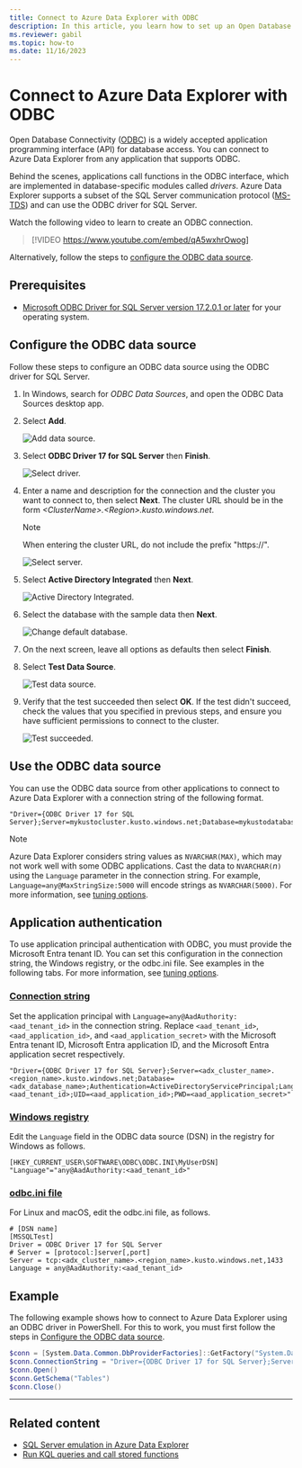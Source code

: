 ```yaml
---
title: Connect to Azure Data Explorer with ODBC
description: In this article, you learn how to set up an Open Database Connectivity (ODBC) connection to Azure Data Explorer.
ms.reviewer: gabil
ms.topic: how-to
ms.date: 11/16/2023
---
```


# Connect to Azure Data Explorer with ODBC

Open Database Connectivity ([ODBC](/sql/odbc/reference/odbc-overview)) is a widely accepted application programming interface (API) for database access. You can connect to Azure Data Explorer from any application that supports ODBC.

Behind the scenes, applications call functions in the ODBC interface, which are implemented in database-specific modules called *drivers*. Azure Data Explorer supports a subset of the SQL Server communication protocol ([MS-TDS](./t-sql.md)) and can use the ODBC driver for SQL Server.

Watch the following video to learn to create an ODBC connection.

> [!VIDEO https://www.youtube.com/embed/qA5wxhrOwog]

Alternatively, follow the steps to [configure the ODBC data source](#configure-the-odbc-data-source).

## Prerequisites

* [Microsoft ODBC Driver for SQL Server version 17.2.0.1 or later](/sql/connect/odbc/download-odbc-driver-for-sql-server) for your operating system.

## Configure the ODBC data source

Follow these steps to configure an ODBC data source using the ODBC driver for SQL Server.

1. In Windows, search for *ODBC Data Sources*, and open the ODBC Data Sources desktop app.

1. Select **Add**.

    ![Add data source.](media/connect-odbc/add-data-source.png)

1. Select **ODBC Driver 17 for SQL Server** then **Finish**.

    ![Select driver.](media/connect-odbc/select-driver.png)

1. Enter a name and description for the connection and the cluster you want to connect to, then select **Next**. The cluster URL should be in the form *\<ClusterName\>.\<Region\>.kusto.windows.net*.

    >[!NOTE]
    > When entering the cluster URL, do not include the prefix "https://".

    ![Select server.](media/connect-odbc/select-server.png)

1. Select **Active Directory Integrated** then **Next**.

    ![Active Directory Integrated.](media/connect-odbc/active-directory-integrated.png)

1. Select the database with the sample data then **Next**.

    ![Change default database.](media/connect-odbc/change-default-database.png)

1. On the next screen, leave all options as defaults then select **Finish**.

1. Select **Test Data Source**.

    ![Test data source.](media/connect-odbc/test-data-source.png)

1. Verify that the test succeeded then select **OK**. If the test didn't succeed, check the values that you specified in previous steps, and ensure you have sufficient permissions to connect to the cluster.

    ![Test succeeded.](media/connect-odbc/test-succeeded.png)

## Use the ODBC data source

You can use the ODBC data source from other applications to connect to Azure Data Explorer with a connection string of the following format.

```odbc
"Driver={ODBC Driver 17 for SQL Server};Server=mykustocluster.kusto.windows.net;Database=mykustodatabase;Authentication=ActiveDirectoryIntegrated"
```

> [!NOTE]
> Azure Data Explorer considers string values as `NVARCHAR(MAX)`, which may not work well with some ODBC applications. Cast the data to `NVARCHAR(`*n*`)` using the `Language` parameter in the connection string. For example, `Language=any@MaxStringSize:5000` will encode strings as `NVARCHAR(5000)`. For more information, see [tuning options](sql-server-emulation-overview.md#tuning-options).

## Application authentication

To use application principal authentication with ODBC, you must provide the Microsoft Entra tenant ID. You can set this configuration in the connection string, the Windows registry, or the odbc.ini file. See examples in the following tabs. For more information, see [tuning options](sql-server-emulation-overview.md#tuning-options).

### [Connection string](#tab/connection-string)

Set the application principal with `Language=any@AadAuthority:<aad_tenant_id>` in the connection string. Replace `<aad_tenant_id>`, `<aad_application_id>`, and `<aad_application_secret>` with the Microsoft Entra tenant ID, Microsoft Entra application ID, and the Microsoft Entra application secret respectively.

```odbc
"Driver={ODBC Driver 17 for SQL Server};Server=<adx_cluster_name>.<region_name>.kusto.windows.net;Database=<adx_database_name>;Authentication=ActiveDirectoryServicePrincipal;Language=any@AadAuthority:<aad_tenant_id>;UID=<aad_application_id>;PWD=<aad_application_secret>"
```

### [Windows registry](#tab/windows-registry)

Edit the `Language` field in the ODBC data source (DSN) in the registry for Windows as follows.

```odbc
[HKEY_CURRENT_USER\SOFTWARE\ODBC\ODBC.INI\MyUserDSN]
"Language"="any@AadAuthority:<aad_tenant_id>"
```

### [odbc.ini file](#tab/odbcini-file)

For Linux and macOS, edit the odbc.ini file, as follows.

```odbc
# [DSN name]
[MSSQLTest]
Driver = ODBC Driver 17 for SQL Server
# Server = [protocol:]server[,port]
Server = tcp:<adx_cluster_name>.<region_name>.kusto.windows.net,1433
Language = any@AadAuthority:<aad_tenant_id>
```

## Example

The following example shows how to connect to Azure Data Explorer using an ODBC driver in PowerShell. For this to work, you must first follow the steps in [Configure the ODBC data source](#configure-the-odbc-data-source).

```powershell
$conn = [System.Data.Common.DbProviderFactories]::GetFactory("System.Data.Odbc").CreateConnection()
$conn.ConnectionString = "Driver={ODBC Driver 17 for SQL Server};Server=mykustocluster.kusto.windows.net;Database=mykustodatabase;Authentication=ActiveDirectoryIntegrated"
$conn.Open()
$conn.GetSchema("Tables")
$conn.Close()
```

---

## Related content

* [SQL Server emulation in Azure Data Explorer](sql-server-emulation-overview.md)
* [Run KQL queries and call stored functions](sql-kql-queries-and-stored-functions.md)
